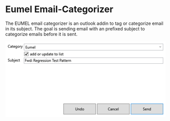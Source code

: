 # Eumel Email-Categorizer

The EUMEL email categorizer is an outlook addin to tag or categorize email in its subject. The goal is sending email with an prefixed subject to
categorize emails before it is sent.

![Subject Editor](./Assets/eumel_subjecteditor.png)


